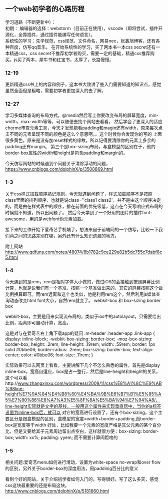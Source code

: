 ## 一个web初学者的心路历程


学习道路（不断更新中）：<br>初期：
编辑器的选择：webstorm（目前正在使用），vscode（即将尝试，插件开源化，全靠插件，通过插件能编写任何语言）。<br>系统性的学习：先学规范，css规范，文件命名，网易nec，张鑫旭博客，还有各种百度，仿写qq音乐。
在开始系统性的学习，买了两本书一本css secret还有一本精通css，css secret不推荐初学者购买，需要一定的基础，精通css推荐购买。js买了两本，犀牛书和红宝书，太厚了，长路慢慢。

### 12-19
更新精通css书上的内容和例子，这本书大致讲了些入门需要知道的知识点，感觉虽然全面但是粗略，需要初学者更加深入的去了解。

### 12-27
学习多媒体查询的布局方式，@media然后写上你要改变布局的屏幕宽度，min-width，max-width等等，可以随便去找个网站去看看。
然后学会了更深入的适应chorme审查元素工具，今天才发现能看padding和magin还有width，原来每次点击不同的元素呈现不同的颜色是这么个意思啊。。这个时候你会发现你的写的
上面很多黄色，原来是没有加reset样式的缘故，所以记得要清除你的元素上多余的padding还有margin。
第三个是box-sizing布局，与盒模型的区别在于，他的border-box属性的width和height是包含padding和margin的。

今天仿写网站的时候遇到个问题关于清除浮动的问题，
https://www.cnblogs.com/dolphinX/p/3508869.html

### 1-3
关于css样式加载顺序熟记规则，今天就遇到问题了，样式加载顺序不是按照class里面的排列顺序，也就是说class=''class1 class2'，并不是由这个顺序决定的，而是由在样式表中的顺序，排在前面的优先级低，这点在今天写响应式布局的时候就不知道，所以出问题了。
然后今天学到了一个好用的图片的插件font-awesome，用的是webfont伪元素加载。

接下来的工作开始下爱奇艺手机端了，想法来自于前端网的一个仿写，比较一下我们两之间的思路差别在哪，另外还有什么知识遗漏的地方。

附上网站
http://www.qdfuns.com/notes/48074/8b1782c9ce229e82b5dc755c7dabf8c5.html

### 1-4
今天遇到的是rem，rem是相对字体大小做的，做过iOS的会接触到按照屏幕比例计算，也就是说我们有一个基准，按照一个基准做出来的，其它的屏幕按照这个做比例换算即可。而rem远离和这个也类似，他是利用rem这个，然后利用js媒体查询动态改变html font大小，自然rem就变了。
webkit-box 和 box-sizing border box

webkit-box，主要是用来实现流布局的，类似于ios中的autolayout，只需要给出比例，距离即可自动计算，宽高。

这是对与在爱奇艺右上角下载app的疑问
.m-header .header-app .link-app {
    display: inline-block;
    -webkit-box-sizing: border-box;
    -moz-box-sizing: border-box;
    height: .2rem;
    line-height: .19rem;
    width: .59rem;
    border: 1px solid #0bbe06;
    border-radius: .2rem;
    box-sizing: border-box;
    text-align: center;
    color: #0bbe06;
    font-size: .11rem;
}

实际效果可以去网页上看看，主要讲解下几个不怎么熟悉的属性，首先是display inline-box，宽高自适应，box是占一整行，然后是line-height和height的关系，这个可以看http://www.zhangxinxu.com/wordpress/2009/11/css%E8%A1%8C%E9%AB%98line-height%E7%9A%84%E4%B8%80%E4%BA%9B%E6%B7%B1%E5%85%A5%E7%90%86%E8%A7%A3%E5%8F%8A%E5%BA%94%E7%94%A8/，line-height实际就是文字的基线，一般用这个属性来实现垂直居中，当你的a标签设置为inline-box后，就可以
对它的宽高进行设置了，还有个box-sizing，这个主要区分是跟盒模型的区别，盒模型的宽度=width+border+padding,而border-box是宽度等于width
好处，比如我要一个元素的宽度严格是其父元素的某个百分比，但是又要给其子元素周边留出点空白，这样就很方便：box-sizing: border-box; width: xx%; padding: yyem;
而不需要计算间距啥的

### 1-5
相关问题:爱奇艺menu如何进行滑动，设置为white-space no-wrap和over flow的区别，另外关于border-box的深度用法，用paddinig百分比的意义

看到个好的网站，关于介绍初学者如何入门的，写得很好。写了这么多天，感觉css这块最重要的还是布局这块。
http://www.cnblogs.com/dolphinX/p/5181660.html